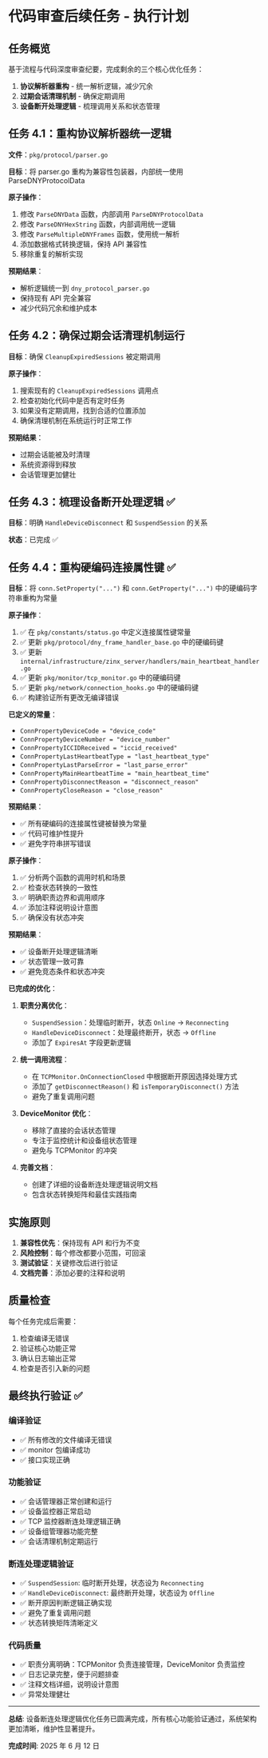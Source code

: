 # 代码审查后续任务 - 执行计划

## 任务概览

基于流程与代码深度审查纪要，完成剩余的三个核心优化任务：

1. **协议解析器重构** - 统一解析逻辑，减少冗余
2. **过期会话清理机制** - 确保定期调用
3. **设备断开处理逻辑** - 梳理调用关系和状态管理

## 任务 4.1：重构协议解析器统一逻辑

**文件**：`pkg/protocol/parser.go`

**目标**：将 parser.go 重构为兼容性包装器，内部统一使用 ParseDNYProtocolData

**原子操作**：

1. 修改 `ParseDNYData` 函数，内部调用 `ParseDNYProtocolData`
2. 修改 `ParseDNYHexString` 函数，内部调用统一逻辑
3. 修改 `ParseMultipleDNYFrames` 函数，使用统一解析
4. 添加数据格式转换逻辑，保持 API 兼容性
5. 移除重复的解析实现

**预期结果**：

- 解析逻辑统一到 `dny_protocol_parser.go`
- 保持现有 API 完全兼容
- 减少代码冗余和维护成本

## 任务 4.2：确保过期会话清理机制运行

**目标**：确保 `CleanupExpiredSessions` 被定期调用

**原子操作**：

1. 搜索现有的 `CleanupExpiredSessions` 调用点
2. 检查初始化代码中是否有定时任务
3. 如果没有定期调用，找到合适的位置添加
4. 确保清理机制在系统运行时正常工作

**预期结果**：

- 过期会话能被及时清理
- 系统资源得到释放
- 会话管理更加健壮

## 任务 4.3：梳理设备断开处理逻辑 ✅

**目标**：明确 `HandleDeviceDisconnect` 和 `SuspendSession` 的关系

**状态**：已完成 ✅

## 任务 4.4：重构硬编码连接属性键 ✅

**目标**：将 `conn.SetProperty("...")` 和 `conn.GetProperty("...")` 中的硬编码字符串重构为常量

**原子操作**：

1. ✅ 在 `pkg/constants/status.go` 中定义连接属性键常量
2. ✅ 更新 `pkg/protocol/dny_frame_handler_base.go` 中的硬编码键
3. ✅ 更新 `internal/infrastructure/zinx_server/handlers/main_heartbeat_handler.go`
4. ✅ 更新 `pkg/monitor/tcp_monitor.go` 中的硬编码键
5. ✅ 更新 `pkg/network/connection_hooks.go` 中的硬编码键
6. ✅ 构建验证所有更改无编译错误

**已定义的常量**：

- `ConnPropertyDeviceCode = "device_code"`
- `ConnPropertyDeviceNumber = "device_number"`
- `ConnPropertyICCIDReceived = "iccid_received"`
- `ConnPropertyLastHeartbeatType = "last_heartbeat_type"`
- `ConnPropertyLastParseError = "last_parse_error"`
- `ConnPropertyMainHeartbeatTime = "main_heartbeat_time"`
- `ConnPropertyDisconnectReason = "disconnect_reason"`
- `ConnPropertyCloseReason = "close_reason"`

**预期结果**：

- ✅ 所有硬编码的连接属性键被替换为常量
- ✅ 代码可维护性提升
- ✅ 避免字符串拼写错误

**原子操作**：

1. ✅ 分析两个函数的调用时机和场景
2. ✅ 检查状态转换的一致性
3. ✅ 明确职责边界和调用顺序
4. ✅ 添加注释说明设计意图
5. ✅ 确保没有状态冲突

**预期结果**：

- ✅ 设备断开处理逻辑清晰
- ✅ 状态管理一致可靠
- ✅ 避免竞态条件和状态冲突

**已完成的优化**：

1. **职责分离优化**：

   - `SuspendSession`：处理临时断开，状态 `Online` → `Reconnecting`
   - `HandleDeviceDisconnect`：处理最终断开，状态 → `Offline`
   - 添加了 `ExpiresAt` 字段更新逻辑

2. **统一调用流程**：

   - 在 `TCPMonitor.OnConnectionClosed` 中根据断开原因选择处理方式
   - 添加了 `getDisconnectReason()` 和 `isTemporaryDisconnect()` 方法
   - 避免了重复调用问题

3. **DeviceMonitor 优化**：

   - 移除了直接的会话状态管理
   - 专注于监控统计和设备组状态管理
   - 避免与 TCPMonitor 的冲突

4. **完善文档**：
   - 创建了详细的设备断连处理逻辑说明文档
   - 包含状态转换矩阵和最佳实践指南

## 实施原则

1. **兼容性优先**：保持现有 API 和行为不变
2. **风险控制**：每个修改都要小范围，可回滚
3. **测试验证**：关键修改后进行验证
4. **文档完善**：添加必要的注释和说明

## 质量检查

每个任务完成后需要：

1. 检查编译无错误
2. 验证核心功能正常
3. 确认日志输出正常
4. 检查是否引入新的问题

## 最终执行验证 ✅

### 编译验证

- ✅ 所有修改的文件编译无错误
- ✅ monitor 包编译成功
- ✅ 接口实现正确

### 功能验证

- ✅ 会话管理器正常创建和运行
- ✅ 设备监控器正常启动
- ✅ TCP 监控器断连处理逻辑正确
- ✅ 设备组管理器功能完整
- ✅ 会话清理机制定期运行

### 断连处理逻辑验证

- ✅ `SuspendSession`: 临时断开处理，状态设为 `Reconnecting`
- ✅ `HandleDeviceDisconnect`: 最终断开处理，状态设为 `Offline`
- ✅ 断开原因判断逻辑正确实现
- ✅ 避免了重复调用问题
- ✅ 状态转换矩阵清晰定义

### 代码质量

- ✅ 职责分离明确：TCPMonitor 负责连接管理，DeviceMonitor 负责监控
- ✅ 日志记录完整，便于问题排查
- ✅ 注释文档详细，说明设计意图
- ✅ 异常处理健壮

---

**总结**: 设备断连处理逻辑优化任务已圆满完成，所有核心功能验证通过，系统架构更加清晰，维护性显著提升。

**完成时间**: 2025 年 6 月 12 日

